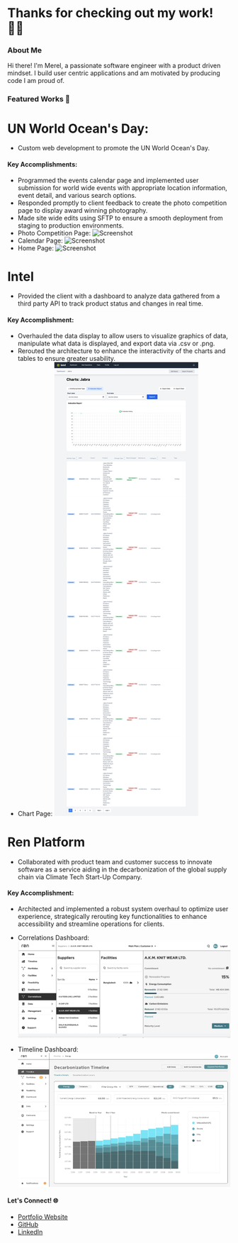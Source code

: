 # Thanks for checking out my work! 👩‍💻

### About Me
Hi there! I'm Merel, a passionate software engineer with a product driven mindset. I build user centric applications and am motivated by producing code I am proud of. 

### Featured Works 🌟

# UN World Ocean's Day:
- Custom web development to promote the UN World Ocean's Day.

#### Key Accomplishments:
- Programmed the events calendar page and implemented user submission for world wide events with appropriate location information, event detail, and various search options.
- Responded promptly to client feedback to create the photo competition page to display award winning photography. 
- Made site wide edits using SFTP to ensure a smooth deployment from staging to production environments. 
- Photo Competition Page: ![Screenshot](./assets/images/unworldocean_photo-competition.png)
- Calendar Page: ![Screenshot](./assets/images/unworldocean_event-calendar_.png)
- Home Page: ![Screenshot](./assets/images/unworldocean_home.png)

# Intel
- Provided the client with a dashboard to analyze data gathered from a third party API to track product status and changes in real time.

#### Key Accomplishment:
- Overhauled the data display to allow users to visualize graphics of data, manipulate what data is displayed, and export data via .csv or .png. 
- Rerouted the architecture to enhance the interactivity of the charts and tables to ensure greater usability.
- Chart Page: ![Screenshot](./assets/images/intel.code3.com_brands_61_charts_change_type=indexation&chart_type=indexation_report_chart&end_date=2024-04-03&start_date=2022-02-03.png)

# Ren Platform
- Collaborated with product team and customer success to innovate software as a service aiding in the decarbonization of the global supply chain via Climate Tech Start-Up Company.

#### Key Accomplishment:
- Architected and implemented a robust system overhaul to optimize user experience, strategically rerouting key functionalities to enhance accessibility and streamline operations for clients. 

- Correlations Dashboard: ![Screenshot](./assets/images/new-correlations-page.png)
- Timeline Dashboard: ![Screenshot](./assets/images/ren.png)

#### Let's Connect! 🌐

- [Portfolio Website](https://mereljac.dev.com)
- [GitHub](https://github.com/MerelJac)
- [LinkedIn](https://www.linkedin.com/in/merel-b-jacobs)


